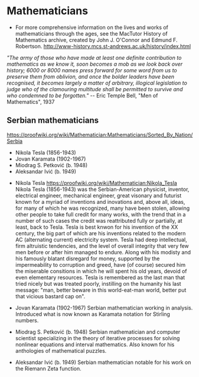 # Mathematicians

* For more comprehensive information on the lives and works of mathematicians through the ages, see the MacTutor History of Mathematics archive, created by John J. O'Connor and Edmund F. Robertson.
http://www-history.mcs.st-andrews.ac.uk/history/index.html

*"The army of those who have made at least one definite contribution to mathematics as we know it, soon becomes a mob as we look back over history; 6000 or 8000 names press forward for some word from us to preserve them from oblivion, and once the bolder leaders have been recognised, it becomes largely a matter of arbitrary, illogical legislation to judge who of the clamouring multitude shall be permitted to survive and who condemned to be forgotten."*
-- Eric Temple Bell, "Men of Mathematics", 1937


## Serbian mathematicians

https://proofwiki.org/wiki/Mathematician:Mathematicians/Sorted_By_Nation/Serbia

- Nikola Tesla (1856-1943)
- Jovan Karamata (1902-1967)
- Miodrag S. Petković (b. 1948)
- Aleksandar Ivić (b. 1949)


* Nikola Tesla
https://proofwiki.org/wiki/Mathematician:Nikola_Tesla
Nikola Tesla (1856-1943) was the Serbian-American physicist, inventor, electrical engineer, mechanical engineer, great visonary and futurist known for a myriad of inventions and inovations and, above all, ideas, for many of which he was recognized, many have been stolen, allowing other people to take full credit for many works, with the trend that in a number of such cases the credit was reattributed fully or partially, at least, back to Tesla. Tesla is best knwon for his invention of the XX century, the big part of which are his inventions related to the modern AC (alternating current) electricity system. Tesla had deep intellectual, firm altruistic tendencies, and the level of overall integrity that very few men before or after him managed to endure. Along with his modisty and his famously blatant disregard for money, supported by the impermeability to corruption and greed, have (of course) secured him the miserable consitions in which he will spent his old years, devoid of even elementary resources. Tesla is remembered as the last man that tried nicely but was treated poorly, instilling on the humanity his last message: "man, better beware in this world-eat-man world, better put that vicious bastard cap on".

* Jovan Karamata (1902-1967)
Serbian mathematician working in analysis. Introduced what is now known as Karamata notation for Stirling numbers.

* Miodrag S. Petković (b. 1948)
Serbian mathematician and computer scientist specializing in the theory of iterative processes for solving nonlinear equations and interval mathematics. Also known for his anthologies of mathematical puzzles.

* Aleksandar Ivić (b. 1949)
Serbian mathematician notable for his work on the Riemann Zeta function.
